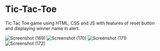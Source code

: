 # Tic-Tac-Toe
Tic Tac Toe game using HTML, CSS and JS with features of reset button and displaying winner name in alert.

![Screenshot (169)](https://user-images.githubusercontent.com/85827044/121817393-dbd4fd80-cc9e-11eb-96f6-b91217533cd6.png)
![Screenshot (170)](https://user-images.githubusercontent.com/85827044/121817388-d8da0d00-cc9e-11eb-83af-45a89609bfac.png)
![Screenshot (171)](https://user-images.githubusercontent.com/85827044/121817391-daa3d080-cc9e-11eb-9b95-10f8ebc82623.png)
![Screenshot (172)](https://user-images.githubusercontent.com/85827044/121817392-db3c6700-cc9e-11eb-8aed-d59d834e973b.png)
